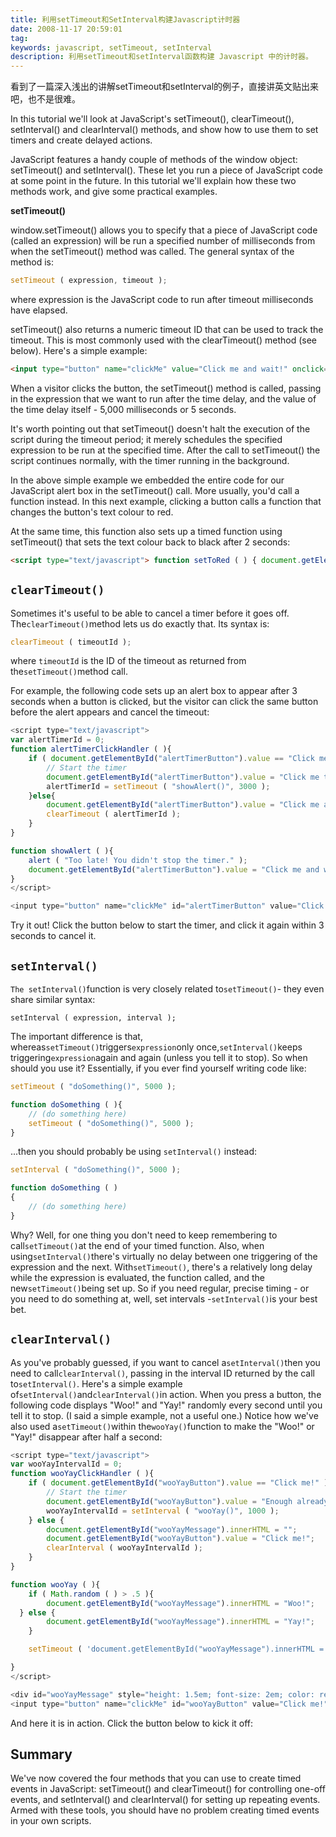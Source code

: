 ```yaml
---
title: 利用setTimeout和SetInterval构建Javascript计时器
date: 2008-11-17 20:59:01
tag: 
keywords: javascript, setTimeout, setInterval
description: 利用setTimeout和setInterval函数构建 Javascript 中的计时器。
---
```


看到了一篇深入浅出的讲解setTimeout和setInterval的例子，直接讲英文贴出来吧，也不是很难。

In this tutorial we'll look at JavaScript's setTimeout(), clearTimeout(), setInterval() and clearInterval() methods, and show how to use them to set timers and create delayed actions.

JavaScript features a handy couple of methods of the window object: setTimeout() and setInterval(). These let you run a piece of JavaScript code at some point in the future. In this tutorial we'll explain how these two methods work, and give some practical examples.

**setTimeout()**

window.setTimeout() allows you to specify that a piece of JavaScript code (called an expression) will be run a specified number of milliseconds from when the setTimeout() method was called. The general syntax of the method is:

```javascript
setTimeout ( expression, timeout );
```

where expression is the JavaScript code to run after timeout milliseconds have elapsed.

setTimeout() also returns a numeric timeout ID that can be used to track the timeout. This is most commonly used with the clearTimeout() method (see below).
Here's a simple example:

```html
<input type="button" name="clickMe" value="Click me and wait!" onclick="setTimeout('alert("'Surprise!"')', 5000)"/>
```


When a visitor clicks the button, the setTimeout() method is called, passing in the expression that we want to run after the time delay, and the value of the time delay itself - 5,000 milliseconds or 5 seconds.

It's worth pointing out that setTimeout() doesn't halt the execution of the script during the timeout period; it merely schedules the specified expression to be run at the specified time. After the call to setTimeout() the script continues normally, with the timer running in the background.

In the above simple example we embedded the entire code for our JavaScript alert box in the setTimeout() call. More usually, you'd call a function instead. In this next example, clicking a button calls a function that changes the button's text colour to red. 

At the same time, this function also sets up a timed function using setTimeout() that sets the text colour back to black after 2 seconds:

```html
<script type="text/javascript"> function setToRed ( ) { document.getElementById("colourButton").style.color = "#FF0000"; setTimeout ( "setToBlack()", 2000 ); } function setToBlack ( ) { document.getElementById("colourButton").style.color = "#000000"; } </script> <input type="button" name="clickMe" id="colourButton" value="Click me and wait!" onclick="setToRed()"/>
```

## ```clearTimeout()```
Sometimes it's useful to be able to cancel a timer before it goes off. The```clearTimeout()```method lets us do exactly that. Its syntax is:
```javascript
clearTimeout ( timeoutId );
```
where ```timeoutId``` is the ID of the timeout as returned from the```setTimeout()```method call.

For example, the following code sets up an alert box to appear after 3 seconds when a button is clicked, but the visitor can click the same button before the alert appears and cancel the timeout:

```javascript
<script type="text/javascript">
var alertTimerId = 0;
function alertTimerClickHandler ( ){
	if ( document.getElementById("alertTimerButton").value == "Click me and wait!" ){
		// Start the timer
		document.getElementById("alertTimerButton").value = "Click me to stop the timer!";
		alertTimerId = setTimeout ( "showAlert()", 3000 );
	}else{
		document.getElementById("alertTimerButton").value = "Click me and wait!";
		clearTimeout ( alertTimerId );
	}
}

function showAlert ( ){
	alert ( "Too late! You didn't stop the timer." );
	document.getElementById("alertTimerButton").value = "Click me and wait!";
}
</script>

<input type="button" name="clickMe" id="alertTimerButton" value="Click me and wait!" onclick="alertTimerClickHandler()"/>
```
Try it out! Click the button below to start the timer, and click it again within 3 seconds to cancel it.

## ```setInterval()```
```The setInterval()```function is very closely related to```setTimeout()```- they even share similar syntax:
```
setInterval ( expression, interval );
```
The important difference is that, whereas```setTimeout()```triggers```expression```only once,```setInterval()```keeps triggering```expression```again and again (unless you tell it to stop).
So when should you use it? Essentially, if you ever find yourself writing code like:
```javascript
setTimeout ( "doSomething()", 5000 );

function doSomething ( ){
	// (do something here)
	setTimeout ( "doSomething()", 5000 );
}
```
...then you should probably be using ```setInterval()``` instead:
```javascript
setInterval ( "doSomething()", 5000 );

function doSomething ( )
{
	// (do something here)
}
```
Why? Well, for one thing you don't need to keep remembering to call```setTimeout()```at the end of your timed function. Also, when using```setInterval()```there's virtually no delay between one triggering of the expression and the next. With```setTimeout()```, there's a relatively long delay while the expression is evaluated, the function called, and the new```setTimeout()```being set up. So if you need regular, precise timing - or you need to do something at, well, set intervals -```setInterval()```is your best bet.

## ```clearInterval()```
As you've probably guessed, if you want to cancel a```setInterval()```then you need to call```clearInterval()```, passing in the interval ID returned by the call to```setInterval()```.
Here's a simple example of```setInterval()```and```clearInterval()```in action. When you press a button, the following code displays "Woo!" and "Yay!" randomly every second until you tell it to stop. (I said a simple example, not a useful one.) Notice how we've also used a```setTimeout()```within the```wooYay()```function to make the "Woo!" or "Yay!" disappear after half a second:

```javascript
<script type="text/javascript">
var wooYayIntervalId = 0;
function wooYayClickHandler ( ){
	if ( document.getElementById("wooYayButton").value == "Click me!" ){
		// Start the timer
		document.getElementById("wooYayButton").value = "Enough already!";
		wooYayIntervalId = setInterval ( "wooYay()", 1000 );
	} else {
		document.getElementById("wooYayMessage").innerHTML = "";
		document.getElementById("wooYayButton").value = "Click me!";
		clearInterval ( wooYayIntervalId );
	}
}

function wooYay ( ){
	if ( Math.random ( ) > .5 ){
		document.getElementById("wooYayMessage").innerHTML = "Woo!";
  } else {
		document.getElementById("wooYayMessage").innerHTML = "Yay!";
	}

	setTimeout ( 'document.getElementById("wooYayMessage").innerHTML = ""', 500 );

}
</script>

<div id="wooYayMessage" style="height: 1.5em; font-size: 2em; color: red;"></div>
<input type="button" name="clickMe" id="wooYayButton" value="Click me!" onclick="wooYayClickHandler()"/>
```
And here it is in action. Click the button below to kick it off:

## Summary

We've now covered the four methods that you can use to create timed events in JavaScript: setTimeout() and clearTimeout() for controlling one-off events, and setInterval() and clearInterval() for setting up repeating events. Armed with these tools, you should have no problem creating timed events in your own scripts.



















